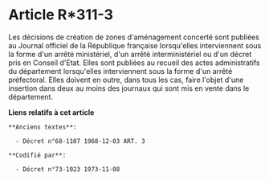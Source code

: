 # Article R*311-3

Les décisions de création de zones d'aménagement concerté sont publiées au Journal officiel de la République française
lorsqu'elles interviennent sous la forme d'un arrêté ministériel, d'un arrêté interministériel ou d'un décret pris en Conseil
d'Etat. Elles sont publiées au recueil des actes administratifs du département lorsqu'elles interviennent sous la forme d'un
arrêté préfectoral. Elles doivent en outre, dans tous les cas, faire l'objet d'une insertion dans deux au moins des journaux
qui sont mis en vente dans le département.

**Liens relatifs à cet article**

	**Anciens textes**:

	  - Décret n°68-1107 1968-12-03 ART. 3

	**Codifié par**:

	  - Décret n°73-1023 1973-11-08
